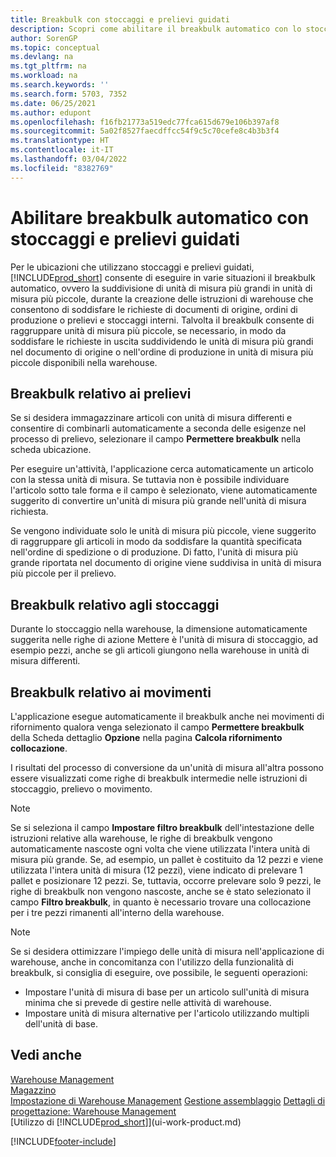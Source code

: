 ```yaml
---
title: Breakbulk con stoccaggi e prelievi guidati
description: Scopri come abilitare il breakbulk automatico con lo stoccaggio e il prelievo diretti, nonché il breakbulk in prelievo, stoccaggio, movimenti e altro ancora.
author: SorenGP
ms.topic: conceptual
ms.devlang: na
ms.tgt_pltfrm: na
ms.workload: na
ms.search.keywords: ''
ms.search.form: 5703, 7352
ms.date: 06/25/2021
ms.author: edupont
ms.openlocfilehash: f16fb21773a519edc77fca615d679e106b397af8
ms.sourcegitcommit: 5a02f8527faecdffcc54f9c5c70cefe8c4b3b3f4
ms.translationtype: HT
ms.contentlocale: it-IT
ms.lasthandoff: 03/04/2022
ms.locfileid: "8382769"
---
```

# <a name="enable-automatic-breaking-bulk-with-directed-put-away-and-pick"></a>Abilitare breakbulk automatico con stoccaggi e prelievi guidati
Per le ubicazioni che utilizzano stoccaggi e prelievi guidati, [!INCLUDE[prod_short](includes/prod_short.md)] consente di eseguire in varie situazioni il breakbulk automatico, ovvero la suddivisione di unità di misura più grandi in unità di misura più piccole, durante la creazione delle istruzioni di warehouse che consentono di soddisfare le richieste di documenti di origine, ordini di produzione o prelievi e stoccaggi interni. Talvolta il breakbulk consente di raggruppare unità di misura più piccole, se necessario, in modo da soddisfare le richieste in uscita suddividendo le unità di misura più grandi nel documento di origine o nell'ordine di produzione in unità di misura più piccole disponibili nella warehouse.   

## <a name="breakbulking-in-picks"></a>Breakbulk relativo ai prelievi  
Se si desidera immagazzinare articoli con unità di misura differenti e consentire di combinarli automaticamente a seconda delle esigenze nel processo di prelievo, selezionare il campo **Permettere breakbulk** nella scheda ubicazione.  

Per eseguire un'attività, l'applicazione cerca automaticamente un articolo con la stessa unità di misura. Se tuttavia non è possibile individuare l'articolo sotto tale forma e il campo è selezionato, viene automaticamente suggerito di convertire un'unità di misura più grande nell'unità di misura richiesta.  

Se vengono individuate solo le unità di misura più piccole, viene suggerito di raggruppare gli articoli in modo da soddisfare la quantità specificata nell'ordine di spedizione o di produzione. Di fatto, l'unità di misura più grande riportata nel documento di origine viene suddivisa in unità di misura più piccole per il prelievo.  

## <a name="breakbulking-in-put-aways"></a>Breakbulk relativo agli stoccaggi  
Durante lo stoccaggio nella warehouse, la dimensione automaticamente suggerita nelle righe di azione Mettere è l'unità di misura di stoccaggio, ad esempio pezzi, anche se gli articoli giungono nella warehouse in unità di misura differenti.  

## <a name="breakbulking-in-movements"></a>Breakbulk relativo ai movimenti  
L'applicazione esegue automaticamente il breakbulk anche nei movimenti di rifornimento qualora venga selezionato il campo **Permettere breakbulk** della Scheda dettaglio **Opzione** nella pagina **Calcola rifornimento collocazione**.  

I risultati del processo di conversione da un'unità di misura all'altra possono essere visualizzati come righe di breakbulk intermedie nelle istruzioni di stoccaggio, prelievo o movimento.  

> [!NOTE]  
>  Se si seleziona il campo **Impostare filtro breakbulk** dell'intestazione delle istruzioni relative alla warehouse, le righe di breakbulk vengono automaticamente nascoste ogni volta che viene utilizzata l'intera unità di misura più grande. Se, ad esempio, un pallet è costituito da 12 pezzi e viene utilizzata l'intera unità di misura (12 pezzi), viene indicato di prelevare 1 pallet e posizionare 12 pezzi. Se, tuttavia, occorre prelevare solo 9 pezzi, le righe di breakbulk non vengono nascoste, anche se è stato selezionato il campo **Filtro breakbulk**, in quanto è necessario trovare una collocazione per i tre pezzi rimanenti all'interno della warehouse.  

> [!NOTE]  
>  Se si desidera ottimizzare l'impiego delle unità di misura nell'applicazione di warehouse, anche in concomitanza con l'utilizzo della funzionalità di breakbulk, si consiglia di eseguire, ove possibile, le seguenti operazioni:  
>   
> - Impostare l'unità di misura di base per un articolo sull'unità di misura minima che si prevede di gestire nelle attività di warehouse.  
> - Impostare unità di misura alternative per l'articolo utilizzando multipli dell'unità di base.  

## <a name="see-also"></a>Vedi anche  
[Warehouse Management](warehouse-manage-warehouse.md)  
[Magazzino](inventory-manage-inventory.md)  
[Impostazione di Warehouse Management](warehouse-setup-warehouse.md) 
[Gestione assemblaggio](assembly-assemble-items.md)
[Dettagli di progettazione: Warehouse Management](design-details-warehouse-management.md)  
[Utilizzo di [!INCLUDE[prod_short](includes/prod_short.md)]](ui-work-product.md)  


[!INCLUDE[footer-include](includes/footer-banner.md)]
